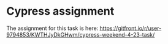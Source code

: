 # Cypress assignment

The assignment for this task is here: https://gitfront.io/r/user-9794853/KWTHJyDkGHwm/cypress-weekend-4-23-task/
